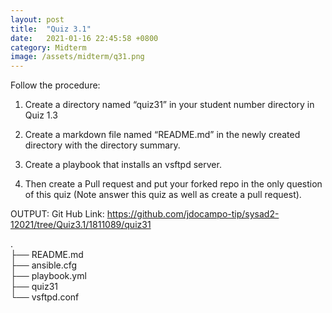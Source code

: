 ```yaml
---
layout: post
title:  "Quiz 3.1"
date:   2021-01-16 22:45:58 +0800
category: Midterm
image: /assets/midterm/q31.png
---
```

Follow the procedure:

1. Create a directory named “quiz31” in your student number directory in Quiz 1.3

2. Create a markdown file named “README.md” in the newly created directory with the directory summary.

3. Create a playbook that installs an vsftpd server.

4. Then create a Pull request and put your forked repo in the only question of this quiz (Note answer this quiz as well as create a pull request).

OUTPUT:
Git Hub Link: https://github.com/jdocampo-tip/sysad2-12021/tree/Quiz3.1/1811089/quiz31

.  
├── README.md  
├── ansible.cfg  
├── playbook.yml  
├── quiz31  
└── vsftpd.conf  
